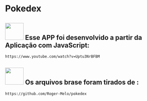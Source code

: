 # Pokedex
## <img src="https://thumbs.gfycat.com/ForsakenGloriousCowrie.webp" width="60" height="55" />   Esse APP foi desenvolvido a partir da Aplicação com JavaScript:
    https://www.youtube.com/watch?v=Uptu3NrBFBM 
## <img src="https://thumbs.gfycat.com/ForsakenGloriousCowrie.webp" width="60" height="55" />   Os arquivos brase foram tirados de : 
    https://github.com/Roger-Melo/pokedex 
    


